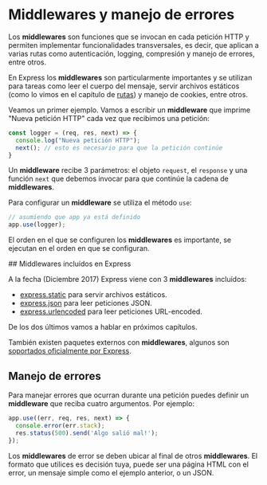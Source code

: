 # Middlewares y manejo de errores

Los **middlewares** son funciones que se invocan en cada petición HTTP y permiten implementar funcionalidades transversales, es decir, que aplican a varias rutas como autenticación, logging, compresión y manejo de errores, entre otros.

En Express los **middlewares** son particularmente importantes y se utilizan para tareas como leer el cuerpo del mensaje, servir archivos estáticos (como lo vimos en el capítulo de [rutas](3-rutas.md)) y manejo de cookies, entre otros.

Veamos un primer ejemplo. Vamos a escribir un **middleware** que imprime "Nueva petición HTTP" cada vez que recibimos una petición:

```js
const logger = (req, res, next) => {
  console.log("Nueva petición HTTP");
  next(); // esto es necesario para que la petición continúe
}
```

Un **middleware** recibe 3 parámetros: el objeto `request`, el `response` y una función `next` que debemos invocar para que continúe la cadena de **middlewares**.

Para configurar un **middleware** se utiliza el método `use`:

```js
// asumiendo que app ya está definido
app.use(logger);
```

El orden en el que se configuren los **middlewares** es importante, se ejecutan en el orden en que se configuran.

## Middlewares incluídos en Express

A la fecha (Diciembre 2017) Express viene con 3 **middlewares** incluídos:

* [express.static](https://expressjs.com/en/4x/api.html#express.static) para servir archivos estáticos.
* [express.json](https://expressjs.com/en/4x/api.html#express.json) para leer peticiones JSON.
* [express.urlencoded](https://expressjs.com/en/4x/api.html#express.urlencoded) para leer peticiones URL-encoded.

De los dos últimos vamos a hablar en próximos capítulos.

También existen paquetes externos con **middlewares**, algunos son [soportados oficialmente por Express](https://github.com/senchalabs/connect#middleware). 

## Manejo de errores

Para manejar errores que ocurran durante una petición puedes definir un **middleware** que reciba cuatro argumentos. Por ejemplo:

```js
app.use((err, req, res, next) => {
  console.error(err.stack);
  res.status(500).send('Algo salió mal!');
});
```

Los **middlewares** de error se deben ubicar al final de otros **middlewares**.  El formato que utilices es decisión tuya, puede ser una página HTML con el error, un mensaje simple como el ejemplo anterior, o un JSON.
